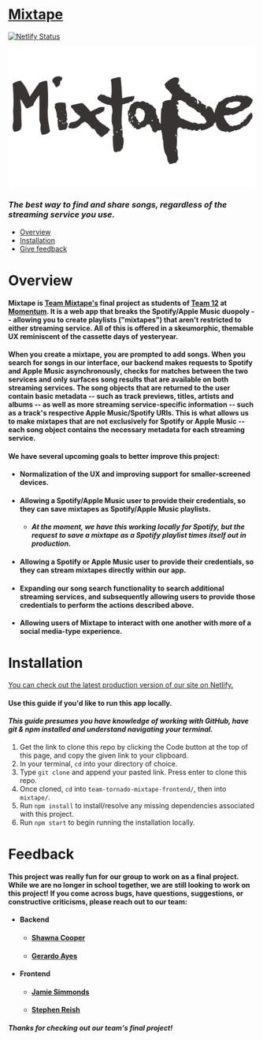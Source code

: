 # [Mixtape](https://startling-florentine-c12e5b.netlify.app/)


[![Netlify Status](https://api.netlify.com/api/v1/badges/710bbd68-bc16-4c40-9a46-6549d265f69a/deploy-status)](https://app.netlify.com/sites/startling-florentine-c12e5b/deploys)



![Mixtape Logo](/mixtape/src/images/markdown/MixBanner.png)


### *The best way to find and share songs, regardless of the streaming service you use.*


- [Overview](#overview)
- [Installation](#installation)
- [Give feedback](#feedback)


# Overview


#### Mixtape is [Team Mixtape's](https://github.com/team-tornado-mixtape) final project as students of [Team 12](https://github.com/Momentum-Team-12) at [Momentum](https://www.momentumlearn.com/). It is a web app that breaks the Spotify/Apple Music duopoly -- allowing you to create playlists ("mixtapes") that aren't restricted to either streaming service. All of this is offered in a skeumorphic, themable UX reminiscent of the cassette days of yesteryear.


#### When you create a mixtape, you are prompted to add songs. When you search for songs in our interface, our backend makes requests to Spotify and Apple Music asynchronously, checks for matches between the two services and only surfaces song results that are available on both streaming services. The song objects that are returned to the user contain basic metadata -- such as track previews, titles, artists and albums -- as well as more streaming service-specific information -- such as a track's respective Apple Music/Spotify URIs. This is what allows us to make mixtapes that are not exclusively for Spotify or Apple Music -- each song object contains the necessary metadata for each streaming service.


#### We have several upcoming goals to better improve this project:
- #### Normalization of the UX and improving support for smaller-screened devices.
- #### Allowing a Spotify/Apple Music user to provide their credentials, so they can save mixtapes as Spotify/Apple Music playlists.
    - #### *At the moment, we have this  working locally for Spotify, but the request to save a mixtape as a Spotify playlist times itself out in production.*
- #### Allowing a Spotify or Apple Music user to provide their credentials, so they can stream mixtapes directly within our app.
- #### Expanding our song search functionality to search additional streaming services, and subsequently allowing users to provide those credentials to perform the actions described above.
- #### Allowing users of Mixtape to interact with one another with more of a social media-type experience.
        

# Installation


[You can check out the latest production version of our site on Netlify.](https://startling-florentine-c12e5b.netlify.app/)


#### Use this guide if you'd like to run this app locally.


#### *This guide presumes you have knowledge of working with GitHub, have git & npm installed and understand navigating your terminal.*


1) Get the link to clone this repo by clicking the Code button at the top of this page, and copy the given link to your clipboard.
2) In your terminal, ```cd``` into your directory of choice.
3) Type ```git clone``` and append your pasted link. Press enter to clone this repo.
4) Once cloned, ```cd``` into ```team-tornado-mixtape-frontend/```, then into ```mixtape/```.
5) Run ```npm install``` to install/resolve any missing dependencies associated with this project.
6) Run ```npm start``` to begin running the installation locally.


# Feedback


#### This project was really fun for our group to work on as a final project. While we are no longer in school together, we are still looking to work on this project! If you come across bugs, have questions, suggestions, or constructive criticisms, please reach out to our team:


- #### Backend
    - #### [Shawna Cooper](https://www.linkedin.com/in/scooper1920/)
    - #### [Gerardo Ayes](https://www.linkedin.com/in/gea23/)
- #### Frontend
    - #### [Jamie Simmonds](https://www.linkedin.com/in/jamie-simmonds-b02b0838/)
    - #### [Stephen Reish](https://www.linkedin.com/in/stephenreish/)


#### *Thanks for checking out our team's final project!*
